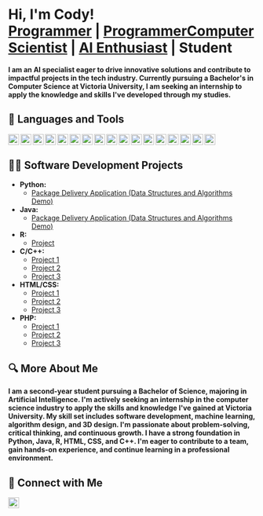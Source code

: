 <h1>Hi, I'm Cody!<br/>
<a href="https://github.com/Cody-Alexander">Programmer</a> | 
<a href="https://www.linkedin.com/in/cody-alexander-833536317/">ProgrammerComputer Scientist</a> | 
<a href="https://www.linkedin.com/in/cody-alexander-833536317/">AI Enthusiast</a> | 
Student</h1>

<p><b>I am an AI specialist eager to drive innovative solutions and contribute to impactful projects in the tech industry. Currently pursuing a Bachelor's in Computer Science at Victoria University, I am seeking an internship to apply the knowledge and skills I've developed through my studies.</b></p>

<h2>🧰 Languages and Tools</h2>

<p>
<img align="left" alt="Python" width="22px" src="https://cdn.jsdelivr.net/gh/devicons/devicon/icons/python/python-original.svg" />
<img align="left" alt="JavaScript" width="22px" src="https://cdn.jsdelivr.net/gh/devicons/devicon/icons/javascript/javascript-original.svg" />
<img align="left" alt="Java" width="22px" src="https://cdn.jsdelivr.net/gh/devicons/devicon/icons/java/java-original.svg" />
<img align="left" alt="R" width="22px" src="https://cdn.jsdelivr.net/gh/devicons/devicon/icons/r/r-original.svg" />
<img align="left" alt="C++" width="22px" src="https://cdn.jsdelivr.net/gh/devicons/devicon/icons/cplusplus/cplusplus-original.svg" />
<img align="left" alt="HTML" width="22px" src="https://cdn.jsdelivr.net/gh/devicons/devicon/icons/html5/html5-original.svg" />
<img align="left" alt="CSS" width="22px" src="https://cdn.jsdelivr.net/gh/devicons/devicon/icons/css3/css3-original.svg" />
<img align="left" alt="PHP" width="22px" src="https://cdn.jsdelivr.net/gh/devicons/devicon/icons/php/php-original.svg" />
<img align="left" alt="SolidWorks" width="22px" src="https://cdn.jsdelivr.net/gh/devicons/devicon/icons/solidworks/solidworks-original.svg" />
<img align="left" alt="Fusion 360" width="22px" src="https://img.icons8.com/color/48/000000/autodesk-fusion-360.png" />
<img align="left" alt="Blender" width="22px" src="https://cdn.jsdelivr.net/gh/devicons/devicon/icons/blender/blender-original.svg" />
<img align="left" alt="Meshmixer" width="22px" src="https://cdn.jsdelivr.net/gh/devicons/devicon/icons/meshmixer/meshmixer-original.svg" />
<img align="left" alt="RStudio" width="22px" src="https://cdn.jsdelivr.net/gh/devicons/devicon/icons/rstudio/rstudio-original.svg" />
<img align="left" alt="Altium Designer" width="22px" src="https://cdn.jsdelivr.net/gh/devicons/devicon/icons/altium/altium-original.svg" />
<img align="left" alt="PyTorch" width="22px" src="https://cdn.jsdelivr.net/gh/devicons/devicon/icons/pytorch/pytorch-original.svg" />
<img align="left" alt="SQL" width="22px" src="https://cdn.jsdelivr.net/gh/devicons/devicon/icons/mysql/mysql-original.svg" />
<img align="left" alt="TensorFlow" width="22px" src="https://cdn.jsdelivr.net/gh/devicons/devicon/icons/tensorflow/tensorflow-original.svg" />
</p>
<br clear="left"/>

<h2>👨‍💻 Software Development Projects</h2>

<ul>
  <li><b>Python:</b>
    <ul>
      <li><a href="https://github.com/joshmadakor1/Package-Delivery-Pathfinding-Algorithm">Package Delivery Application (Data Structures and Algorithms Demo)</a></li>
    </ul>
  </li>
  <li><b>Java:</b>
    <ul>
      <li><a href="https://github.com/joshmadakor1/Package-Delivery-Pathfinding-Algorithm">Package Delivery Application (Data Structures and Algorithms Demo)</a></li>
    </ul>
  </li>
  <li><b>R:</b>
    <ul>
      <li><a href="https://github.com/joshmadakor1/Package-Delivery-Pathfinding-Algorithm">Project</a></li>
    </ul>
  </li>
  <li><b>C/C++:</b>
    <ul>
      <li><a href="https://github.com/joshmadakor1/EncrypterPOC">Project 1</a></li>
      <li><a href="https://github.com/joshmadakor1/DecrypterPOC">Project 2</a></li>
      <li><a href="https://github.com/joshmadakor1/Key-Logger-With-Email">Project 3</a></li>
    </ul>
  </li>
  <li><b>HTML/CSS:</b>
    <ul>
      <li><a href="https://github.com/joshmadakor1/EncrypterPOC">Project 1</a></li>
      <li><a href="https://github.com/joshmadakor1/DecrypterPOC">Project 2</a></li>
      <li><a href="https://github.com/joshmadakor1/Key-Logger-With-Email">Project 3</a></li>
    </ul>
  </li>
  <li><b>PHP:</b>
    <ul>
      <li><a href="https://github.com/joshmadakor1/EncrypterPOC">Project 1</a></li>
      <li><a href="https://github.com/joshmadakor1/DecrypterPOC">Project 2</a></li>
      <li><a href="https://github.com/joshmadakor1/Key-Logger-With-Email">Project 3</a></li>
    </ul>
  </li>
</ul>

<h2>🔍 More About Me</h2>

<p><b>I am a second-year student pursuing a Bachelor of Science, majoring in Artificial Intelligence. I'm actively seeking an internship in the computer science industry to apply the skills and knowledge I've gained at Victoria University. My skill set includes software development, machine learning, algorithm design, and 3D design. I'm passionate about problem-solving, critical thinking, and continuous growth. I have a strong foundation in Python, Java, R, HTML, CSS, and C++. I'm eager to contribute to a team, gain hands-on experience, and continue learning in a professional environment.</b></p>

<h2>💬 Connect with Me</h2>

<p>
<a href="https://www.linkedin.com/in/cody-alexander-833536317/">
  <img align="left" alt="Cody Alexander | LinkedIn" width="22px" src="https://cdn.jsdelivr.net/npm/simple-icons@v3/icons/linkedin.svg" />
</a>
</p>

<br clear="left"/>
